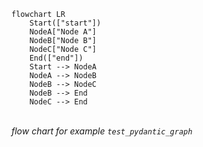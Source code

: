 ``` mermaid
flowchart LR
    Start(["start"])
    NodeA["Node A"]
    NodeB["Node B"]
    NodeC["Node C"]
    End(["end"])
    Start --> NodeA
    NodeA --> NodeB
    NodeB --> NodeC
    NodeB --> End
    NodeC --> End
```
<br>*flow chart for example `test_pydantic_graph`*